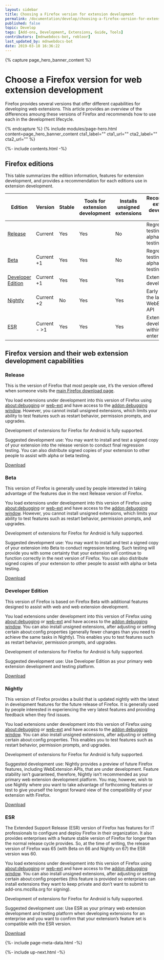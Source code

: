 ```yaml
---
layout: sidebar
title: Choosing a Firefox version for extension development
permalink: /documentation/develop/choosing-a-firefox-version-for-extension-development/
published: false
topic: Develop
tags: [Add-ons, Development, Extensions, Guide, Tools]
contributors: [mdnwebdocs-bot, rebloor]
last_updated_by: mdnwebdocs-bot
date: 2019-03-18 16:36:22
---
```


<!-- Page Hero Banner -->

{% capture page_hero_banner_content %}

# Choose a Firefox version for web extension development

Firefox provides several versions that offer different capabilities for developing web extensions. This article provides an overview of the differences amoung these versions of Firefox and recommends how to use each in the development lifecycle.

{% endcapture %}
{% include modules/page-hero.html
	content=page_hero_banner_content
	cta1_label=""
	cta1_url=""
	cta2_label=""
	cta2_url=""
%}

<!-- END: Page Hero Banner -->

<!-- Single Column Body Module -->

<section id="firefox-editions" class="module">
<aside class="module-aside table-of-contents">

{%- include contents.html -%}

</aside>
<article class="module-content grid-x grid-padding-x">
<div class="cell small-12" markdown="1">

## Firefox editions

This table summarizes the edition information, features for extension development, and provides a recommendation for each editions use in extension development.

<!-- Table -->

<div class="table-wrapper table-scroll" markdown="1">

| Edition                                                                               | Version      | Stable | Tools for extension development | Installs unsigned extensions | Recommended extension development use           |
| ------------------------------------------------------------------------------------- | ------------ | ------ | ------------------------------- | ---------------------------- | ----------------------------------------------- |
| [Release](https://www.mozilla.org/en-US/firefox/)                                     | Current      | Yes    | Yes                             | No                           | Regression testing, User alpha and beta testing |
| [Beta](https://beta.mozilla.org/)                                                     | Current +1   | Yes    | Yes                             | No                           | Regression testing, User alpha and beta testing |
| [Developer Edition](https://www.mozilla.org/en-US/firefox/channel/desktop/#developer) | Current +1   | Yes    | Yes                             | Yes                          | Extension development                           |
| [Nightly](https://nightly.mozilla.org/)                                               | Current +2   | No     | Yes                             | Yes                          | Early access to the latest WebExtension API     |
| [ESR](https://www.mozilla.org/en-US/firefox/organizations/)                           | Current - >1 | Yes    | Yes                             | Yes                          | Extension development within enterprises        |

</div>

<!-- END: Table -->

</div>
</article>
</section>

<!-- END: Single Column Body Module -->

<!-- Single Column Body Module -->

<section id="firefox-version-and-their-web-extension-development-capabilities" class="module">
<article class="module-content grid-x grid-padding-x">
<div class="cell small-12" markdown="1">

## Firefox version and their web extension development capabilities

### Release

This is the version of Firefox that most people use, it’s the version offered when someone visits the [main Firefox download page](https://www.mozilla.org/en-US/firefox/).

You load extensions under development into this version of Firefox using [about:debugging](https://developer.mozilla.org/en-US/docs/Tools/about:debugging) or [web-ext](https://developer.mozilla.org/en-US/docs/Mozilla/Add-ons/WebExtensions/Getting_started_with_web-ext) and have access to the [addon debugging window](https://developer.mozilla.org/en-US/docs/Tools/Browser_Toolbox). However, you cannot install unsigned extensions, which limits your ability to test features such as restart behavior, permission prompts, and upgrades.

Development of extensions for Firefox for Android is fully supported.

Suggested development use: You may want to install and test a signed copy of your extension into the release version to conduct final regression testing. You can also distribute signed copies of your extension to other people to assist with alpha or beta testing.

[Download](https://www.mozilla.org/en-US/firefox/)

### Beta

This version of Firefox is generally used by people interested in taking advantage of the features due in the next Release version of Firefox.

You load extensions under development into this version of Firefox using [about:debugging](https://developer.mozilla.org/en-US/docs/Tools/about:debugging) or [web-ext](https://developer.mozilla.org/en-US/docs/Mozilla/Add-ons/WebExtensions/Getting_started_with_web-ext) and have access to the [addon debugging window](https://developer.mozilla.org/en-US/docs/Tools/Browser_Toolbox). However, you cannot install unsigned extensions, which limits your ability to test features such as restart behavior, permission prompts, and upgrades.

Development of extensions for Firefox for Android is fully supported.

Suggested development use: You may want to install and test a signed copy of your extension into Beta to conduct regression testing. Such testing will provide you with some certainty that your extension will continue to function correctly in the next version of Firefox. You can also distribute signed copies of your extension to other people to assist with alpha or beta testing.

[Download](https://beta.mozilla.org/)

### Developer Edition

This version of Firefox is based on Firefox Beta with additional features designed to assist with web and web extension development.

You load extensions under development into this version of Firefox using [about:debugging](https://developer.mozilla.org/en-US/docs/Tools/about:debugging) or [web-ext](https://developer.mozilla.org/en-US/docs/Mozilla/Add-ons/WebExtensions/Getting_started_with_web-ext) and have access to the [addon debugging window](https://developer.mozilla.org/en-US/docs/Tools/Browser_Toolbox). You can also install unsigned extensions, after adjusting or setting certain about:config properties (generally fewer changes than you need to achieve the same tasks in Nightly). This enables you to test features such as restart behavior, permission prompts, and upgrades.

Development of extensions for Firefox for Android is fully supported.

Suggested development use: Use Developer Edition as your primary web extension development and testing platform.

[Download](https://www.mozilla.org/en-US/firefox/channel/desktop/#developer)

### Nightly

This version of Firefox provides a build that is updated nightly with the latest in development features for the future release of Firefox. It is generally used by people interested in experiencing the very latest features and providing feedback when they find issues.

You load extensions under development into this version of Firefox using [about:debugging](https://developer.mozilla.org/en-US/docs/Tools/about:debugging) or [web-ext](https://developer.mozilla.org/en-US/docs/Mozilla/Add-ons/WebExtensions/Getting_started_with_web-ext) and have access to the [addon debugging window](https://developer.mozilla.org/en-US/docs/Tools/Browser_Toolbox). You can also install unsigned extensions, after adjusting or setting certain about:config properties. This enables you to test features such as restart behavior, permission prompts, and upgrades.

Development of extensions for Firefox for Android is fully supported.

Suggested development use: Nightly provides a preview of future Firefox features, including WebExtension APIs, that are under development. Feature stability isn’t guaranteed, therefore, Nightly isn’t recommended as your primary web extension development platform. You may, however, wish to use Nightly where you want to take advantage of forthcoming features or test to give yourself the longest forward view of the compatibility of your extension with Firefox.

[Download](https://nightly.mozilla.org/)

### ESR

The Extended Support Release (ESR) version of Firefox has features for IT professionals to configure and deploy Firefox in their organization. It also provides enterprises with a feature stable version of Firefox for longer than the normal release cycle provides. So, at the time of writing, the release version of Firefox was 65 (with Beta on 66 and Nightly on 67) the ESR version was 60.

You load extensions under development into this version of Firefox using [about:debugging](https://developer.mozilla.org/en-US/docs/Tools/about:debugging) or [web-ext](https://developer.mozilla.org/en-US/docs/Mozilla/Add-ons/WebExtensions/Getting_started_with_web-ext) and have access to the [addon debugging window](https://developer.mozilla.org/en-US/docs/Tools/Browser_Toolbox). You can also install unsigned extensions, after adjusting or setting certain about:config properties (this feature is provided so enterprises can install extensions they want to keep private and don’t want to submit to add-ons.mozilla.org for signing).

Development of extensions for Firefox for Android is fully supported.

Suggested development use: Use ESR as your primary web extension development and testing platform when developing extensions for an enterprise and you want to confirm that your extension’s feature set is compatible with the ESR version.

[Download](https://www.mozilla.org/en-US/firefox/organizations/)

</div>
</article>
</section>

<!-- END: Single Column Body Module -->

<!-- Meta Data -->

{%- include page-meta-data.html -%}

<!-- END: Meta Data -->

<!-- Up Next -->

{%- include up-next.html -%}

<!-- END: Up Next -->
